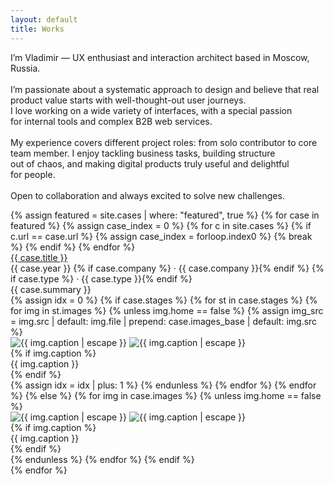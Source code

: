 ```yaml
---
layout: default
title: Works
---
```


<div class="container">
  <div class="intro-hero">
    <p id="intro-line" class="intro-line">
    I’m Vladimir — UX&nbsp;enthusiast and&nbsp;interaction architect based in&nbsp;Moscow, Russia.<br><br>
    I’m&nbsp;passionate about a&nbsp;systematic approach to&nbsp;design and&nbsp;believe that real product value starts with well-thought-out user journeys.<br>I&nbsp;love working on&nbsp;a&nbsp;wide variety of&nbsp;interfaces, with a&nbsp;special passion for&nbsp;internal tools and&nbsp;complex B2B web&nbsp;services.<br><br>
    My&nbsp;experience covers different project roles: from solo contributor to&nbsp;core team member. I&nbsp;enjoy tackling business tasks, building structure out&nbsp;of&nbsp;chaos, and&nbsp;making digital products truly useful and&nbsp;delightful for&nbsp;people.<br><br>
    Open to&nbsp;collaboration and&nbsp;always excited to&nbsp;solve new&nbsp;challenges.
    </p>
    <!-- Градиентный разделитель -->
    <div class="intro-divider"></div>
  </div>
</div>
<!-- Главные кейсы -->
<div class="featured-cases">
  {% assign featured = site.cases | where: "featured", true %}
  {% for case in featured %}
    {% assign case_index = 0 %}
    {% for c in site.cases %}
      {% if c.url == case.url %}
        {% assign case_index = forloop.index0 %}
        {% break %}
      {% endif %}
    {% endfor %}
    <div class="case-block">
      <div class="case-meta2">
        <div class="case-title-row">
          <a href="{{ case.url }}" class="case-title2">{{ case.title }}</a>
        </div>
        <div class="case-meta2-inline">
          {{ case.year }}
          {% if case.company %} · {{ case.company }}{% endif %}
          {% if case.type %} · {{ case.type }}{% endif %}
        </div>
        <div class="case-summary2">{{ case.summary }}</div>
      </div>
      <div class="case-gallery">
  {% assign idx = 0 %}
  {% if case.stages %}
    {% for st in case.stages %}
      {% for img in st.images %}
        {% unless img.home == false %}
          {% assign img_src = img.src | default: img.file | prepend: case.images_base | default: img.src %}
    <div class="case-gallery-item">
  <div class="case-img-wrap">
    <div class="img-skel" aria-hidden="true"></div>
    <img
      class="case-thumb2 lazy-img"
      loading="lazy" decoding="async"
      data-src="{{ site.baseurl }}{{ img_src }}"
      alt="{{ img.caption | escape }}"
      onclick="openHomeGallery({{ case_index }}, {{ idx }})">
    <noscript>
      <img class="case-thumb2"
           src="{{ site.baseurl }}{{ img_src }}"
           alt="{{ img.caption | escape }}">
    </noscript>
  </div>
  {% if img.caption %}<div class="case-thumb-caption">{{ img.caption }}</div>{% endif %}
</div>
          {% assign idx = idx | plus: 1 %}
        {% endunless %}
      {% endfor %}
    {% endfor %}
  {% else %}
    {% for img in case.images %}
      {% unless img.home == false %}
        <div class="case-gallery-item">
  <div class="case-img-wrap">
    <div class="img-skel" aria-hidden="true"></div>
    <img
      class="case-thumb2 lazy-img"
      loading="lazy" decoding="async"
      data-src="{{ site.baseurl }}{{ img.src }}"
      alt="{{ img.caption | escape }}"
      onclick="openHomeGallery({{ case_index }}, {{ forloop.index0 }})">
    <noscript>
      <img class="case-thumb2"
           src="{{ site.baseurl }}{{ img.src }}"
           alt="{{ img.caption | escape }}">
    </noscript>
  </div>
  {% if img.caption %}<div class="case-thumb-caption">{{ img.caption }}</div>{% endif %}
</div>
      {% endunless %}
    {% endfor %}
  {% endif %}
</div>
    </div>
  {% endfor %}
</div>
<!-- Лайтбокс (один для всех проектов) -->
<div id="lightbox" class="lightbox" style="display:none;">
  <div class="lightbox-bg" onclick="closeLightbox()"></div>
  <div class="lightbox-content">
    <button class="lightbox-close" onclick="closeLightbox()" aria-label="Close">
      <img src="{{ site.baseurl }}/ui/lightbox_close.svg" width="36" height="36" alt="Close">
    </button>
    <button class="lightbox-arrow left" onclick="lightboxPrev()" aria-label="Previous">
      <img src="{{ site.baseurl }}/ui/lightbox_arrow_left.svg" width="36" height="36" alt="Prev">
    </button>
    <div class="lightbox-stage">
  <img id="lightbox-img" class="lightbox-img" src="">
    {% include lightbox_loader.html %}
</div>
    <button class="lightbox-arrow right" onclick="lightboxNext()" aria-label="Next">
      <img src="{{ site.baseurl }}/ui/lightbox_arrow_right.svg" width="36" height="36" alt="Next">
    </button>
    <div id="lightbox-caption" class="lightbox-caption"></div>
    <div id="lightbox-thumbs" class="lightbox-thumbs-wrap" aria-label="Gallery thumbnails">
  <div class="lightbox-thumbs" id="lightbox-thumbs-row"></div>
</div>
  </div>
</div>
<script>
(function(){
  // Локальное время пользователя
  var h = new Date().getHours();
  var greet = (h < 5)  ? 'Late night greetings'
            : (h < 12) ? 'Good morning'
            : (h < 18) ? 'Hello there'
            :            'Good evening';

  var el = document.getElementById('intro-line');
  if (!el) return;

  // Не ломаем существующую типографику — просто префикс с тире
  var text = el.innerHTML;
  el.innerHTML = '<span class="greet">'+greet+'</span> 🖖 ' + text;
})();
</script>
